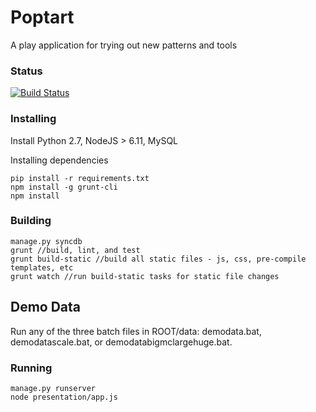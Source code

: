 # Poptart

A play application for trying out new patterns and tools

### Status
[![Build Status](https://travis-ci.org/flyiniggle/Poptart.svg?branch=master)](https://travis-ci.org/flyiniggle/Poptart)


### Installing

Install Python 2.7, NodeJS > 6.11, MySQL

Installing dependencies

```
pip install -r requirements.txt
npm install -g grunt-cli
npm install
```

### Building
```
manage.py syncdb
grunt //build, lint, and test
grunt build-static //build all static files - js, css, pre-compile templates, etc
grunt watch //run build-static tasks for static file changes
```

## Demo Data
Run any of the three batch files in ROOT/data: demodata.bat, demodatascale.bat, or demodatabigmclargehuge.bat.

### Running
```
manage.py runserver
node presentation/app.js
```